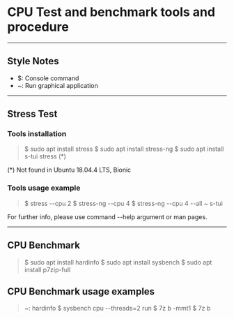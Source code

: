 # CPU Test and benchmark tools and procedure


----

## Style Notes

* $: Console command
* ~: Run graphical application

----

## Stress Test

### Tools installation

> $ sudo apt install stress
$ sudo apt install stress-ng
$ sudo apt install s-tui stress (*)

(*) Not found in Ubuntu 18.04.4 LTS, Bionic

### Tools usage example

> $ stress --cpu 2
$ stress-ng --cpu 4
$ stress-ng --cpu 4 --all
~ s-tui

For further info, please use command --help argument or man pages.


----

## CPU Benchmark 

> $ sudo apt install hardinfo
$ sudo apt install sysbench
$ sudo apt install p7zip-full

## CPU Benchmark usage examples

> ~: hardinfo
$ sysbench cpu --threads=2 run
$ 7z b -mmt1
$ 7z b

